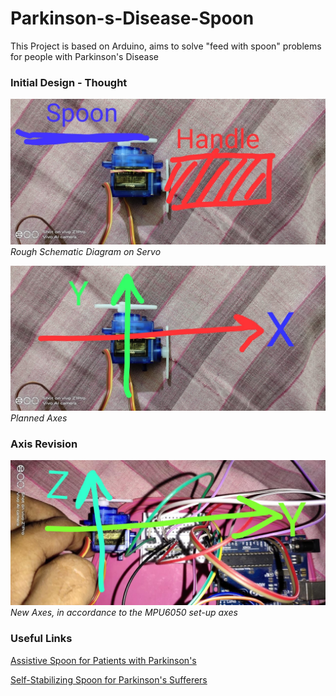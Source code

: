 # Parkinson-s-Disease-Spoon
This Project is based on Arduino, aims to solve "feed with spoon" problems for people with Parkinson's Disease

### Initial Design - Thought
![schematics](pics/Schematics.jpeg)
*Rough Schematic Diagram on Servo*

![Axes](pics/Axes.jpeg)
*Planned Axes*

### Axis Revision
![New Axex](pics/revised-axes.jpeg)
*New Axes, in accordance to the MPU6050 set-up axes*

### Useful Links
[Assistive Spoon for Patients with Parkinson's ](https://create.arduino.cc/projecthub/RupinC/assistive-spoon-for-patients-with-parkinson-s-3628b6)

[Self-Stabilizing Spoon for Parkinson's Sufferers](https://create.arduino.cc/projecthub/leesanggyu/self-stabilizing-spoon-for-parkinson-s-sufferers-7bc5a7)